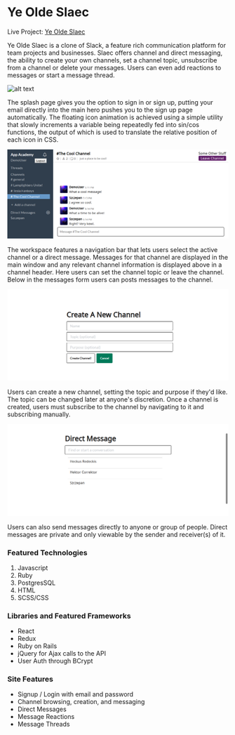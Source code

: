 # Ye Olde Slaec 

Live Project: [Ye Olde Slaec](https://ye-olde-slaec.herokuapp.com "Live Slack clone")

Ye Olde Slaec is a clone of Slack, a feature rich communication platform for
team projects and businesses.  Slaec offers channel and direct messaging, the 
ability to create your own channels, set a channel topic, unsubscribe from a 
channel or delete your messages.  Users can even add reactions to messages or
start a message thread.

![alt text](./app/assets/presentation/splash-home.gif)

The splash page gives you the option to sign in or sign up, putting your email
directly into the main hero pushes you to the sign up page automatically.  The
floating icon animation is achieved using a simple utility that slowly
increments a variable being repeatedly fed into sin/cos functions, the output of which
is used to translate the relative position of each icon in CSS.

![alt text](./app/assets/presentation/channel.png)

The workspace features a navigation bar that lets users select the active channel
or a direct message.  Messages for that channel are displayed in the main window
and any relevant channel information is displayed above in a channel header.
Here users can set the channel topic or leave the channel.  Below in the messages
form users can posts messages to the channel.

<!-- <img src="https://github.com/favicon.ico" width="48"> -->
<!-- <img src="./app/assets/presentation/channel.png" width="1076"> -->


![alt text](./app/assets/presentation/createChannel.png)

Users can create a new channel, setting the topic and purpose if they'd like.
The topic can be changed later at anyone's discretion.
Once a channel is created, users must subscribe to the channel by navigating 
to it and subscribing manually.

![alt text](./app/assets/presentation/createDM.png)

Users can also send messages directly to anyone or group of people.  Direct 
messages are private and only viewable by the sender and receiver(s) of it.

### Featured Technologies
  1. Javascript
  2. Ruby
  3. PostgresSQL
  4. HTML
  5. SCSS/CSS

### Libraries and Featured Frameworks
  - React
  - Redux
  - Ruby on Rails
  - jQuery for Ajax calls to the API
  - User Auth through BCrypt

### Site Features
  * Signup / Login with email and password
  * Channel browsing, creation, and messaging
  * Direct Messages
  * Message Reactions
  * Message Threads
